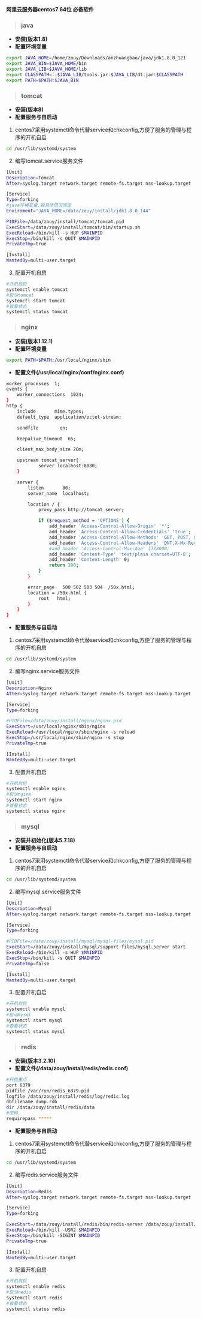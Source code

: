 **阿里云服务器centos7 64位 必备软件**

> ### java

* **安装(版本1.8)**
* **配置环境变量**
```bash
export JAVA_HOME=/home/zouy/Downloads/anzhuangbao/java/jdk1.8.0_121
export JAVA_BIN=$JAVA_HOME/bin
export JAVA_LIB=$JAVA_HOME/lib
export CLASSPATH=.:$JAVA_LIB/tools.jar:$JAVA_LIB/dt.jar:$CLASSPATH
export PATH=$PATH:$JAVA_BIN
```

<!--more-->

> ### tomcat

* **安装(版本8)**
* **配置服务与自启动**
1. centos7采用systemctl命令代替service和chkconfig,方便了服务的管理与程序的开机自启
```bash
cd /usr/lib/systemd/system
```
2. 编写tomcat.service服务文件
```bash
[Unit]
Description=Tomcat
After=syslog.target network.target remote-fs.target nss-lookup.target

[Service]
Type=forking
#java环境变量,视具体情况而定
Enviroment="JAVA_HOME=/data/zouy/install/jdk1.8.0_144"

PIDFile=/data/zouy/install/tomcat/tomcat.pid
ExecStart=/data/zouy/install/tomcat/bin/startup.sh
ExecReload=/bin/kill -s HUP $MAINPID
ExecStop=/bin/kill -s QUIT $MAINPID
PrivateTmp=true

[Install]
WantedBy=multi-user.target
```
3. 配置开机自启
```bash
#开机自启
systemctl enable tomcat
#启动tomcat
systemctl start tomcat
#查看状态
systemctl status tomcat
```

> ### nginx

* **安装(版本1.12.1)**
* **配置环境变量**
```bash
export PATH=$PATH:/usr/local/nginx/sbin
```
* **配置文件(/usr/local/nginx/conf/nginx.conf)**
```bash
worker_processes  1;
events {
    worker_connections  1024;
}
http {
    include       mime.types;
    default_type  application/octet-stream;

    sendfile        on;

    keepalive_timeout  65;

    client_max_body_size 20m;

    upstream tomcat_server{
            server localhost:8080;
    }

    server {
        listen       80;
        server_name  localhost;

        location / {
            proxy_pass http://tomcat_server;

            if ($request_method = 'OPTIONS') {  
                add_header 'Access-Control-Allow-Origin' '*';  
                add_header 'Access-Control-Allow-Credentials' 'true';  
                add_header 'Access-Control-Allow-Methods' 'GET, POST, OPTIONS';  
                add_header 'Access-Control-Allow-Headers' 'DNT,X-Mx-ReqToken,Keep-Alive,User-Agent,X  -Requested-With,If-Modified-Since,Cache-Control,Content-Type';  
                #add_header 'Access-Control-Max-Age' 1728000;  
                add_header 'Content-Type' 'text/plain charset=UTF-8';  
                add_header 'Content-Length' 0;  
                return 200;  
            } 
        }

        error_page   500 502 503 504  /50x.html;
        location = /50x.html {
            root   html;
        }
    }
}
```
* **配置服务与自启动**
1. centos7采用systemctl命令代替service和chkconfig,方便了服务的管理与程序的开机自启
```bash
cd /usr/lib/systemd/system
```
2. 编写nginx.service服务文件
```bash
[Unit]
Description=Nginx
After=syslog.target network.target remote-fs.target nss-lookup.target

[Service]
Type=forking

#PIDFile=/data/zouy/install/nginx/nginx.pid
ExecStart=/usr/local/nginx/sbin/nginx
ExecReload=/usr/local/nginx/sbin/nginx -s reload
ExecStop=/usr/local/nginx/sbin/nginx -s stop
PrivateTmp=true

[Install]
WantedBy=multi-user.target
```
3. 配置开机自启
```bash
#开机自启
systemctl enable nginx
#启动nginx
systemctl start nginx
#查看状态
systemctl status nginx
```

> ### mysql

* **安装并初始化(版本5.7.18)**
* **配置服务与自启动**
1. centos7采用systemctl命令代替service和chkconfig,方便了服务的管理与程序的开机自启
```bash
cd /usr/lib/systemd/system
```
2. 编写mysql.service服务文件
```bash
[Unit]
Description=Mysql
After=syslog.target network.target remote-fs.target nss-lookup.target

[Service]
Type=forking

#PIDFile=/data/zouy/install/mysql/mysql-files/mysql.pid
ExecStart=/data/zouy/install/mysql/support-files/mysql.server start
ExecReload=/bin/kill -s HUP $MAINPID
ExecStop=/bin/kill -s QUIT $MAINPID
PrivateTmp=false

[Install]
WantedBy=multi-user.target
```
3. 配置开机自启
```bash
#开机自启
systemctl enable mysql
#启动mysql
systemctl start mysql
#查看状态
systemctl status mysql
```

> ### redis

* **安装(版本3.2.10)**
* **配置文件(/data/zouy/install/redis/redis.conf)**
```bash
#只挑重点
port 6379
pidfile /var/run/redis_6379.pid
logfile /data/zouy/install/redis/log/redis.log
dbfilename dump.rdb
dir /data/zouy/install/redis/data
#密码
requirepass *****
```
* **配置服务与自启动**
1. centos7采用systemctl命令代替service和chkconfig,方便了服务的管理与程序的开机自启
```bash
cd /usr/lib/systemd/system
```
2. 编写redis.service服务文件
```bash
[Unit]
Description=Redis
After=syslog.target network.target remote-fs.target nss-lookup.target

[Service]
Type=forking

ExecStart=/data/zouy/install/redis/bin/redis-server /data/zouy/install/redis/redis.conf         
ExecReload=/bin/kill -USR2 $MAINPID
ExecStop=/bin/kill -SIGINT $MAINPID
PrivateTmp=true

[Install]
WantedBy=multi-user.target
```
3. 配置开机自启
```bash
#开机自启
systemctl enable redis
#启动redis
systemctl start redis
#查看状态
systemctl status redis
```



